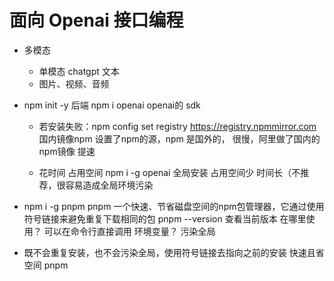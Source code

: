 # 面向 Openai 接口编程

- 多模态
  - 单模态
    chatgpt 文本
  - 图片、视频、音频

- npm init -y 后端
  npm i openai    openai的 sdk
  - 若安装失败：npm config set registry https://registry.npmmirror.com
    国内镜像npm 设置了npm的源，npm 是国外的， 很慢，阿里做了国内的npm镜像 提速

  - 花时间 占用空间
    npm i -g openai 全局安装 占用空间少 时间长（不推荐，很容易造成全局环境污染

- npm i -g pnpm
    pnpm 一个快速、节省磁盘空间的npm包管理器，它通过使用符号链接来避免重复下载相同的包
    pnpm --version 查看当前版本
    在哪里使用？ 可以在命令行直接调用  环境变量？  污染全局

- 既不会重复安装，也不会污染全局，使用符号链接去指向之前的安装
  快速且省空间 pnpm
